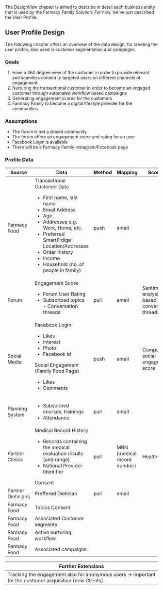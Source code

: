 
The DesignView chapter is aimed to describe in detail each business entity that is used by the Farmacy Family Solution. For now, we've just described the User Profile.

## User Profile Design
The following chapter offers an overview of the data design, for creating the user profile, also used in customer segmentation and campaigns.

### Goals
1. Have a 360 degree view of the customer in order to provide relevant and seamless content to targeted users on different channels of engagement
2. Nurturing the transactional customer in order to become an engaged customer through automated workflow based campaigns
3. Generating engagement scores for the customers
4. Farmacy Family to become a digital lifestyle provider for the communities

### Assumptions
- The forum is not a closed community
- The forum offers an engagement score and rating for an user
- Facebook Login is available
- There will be a Farmacy Family Instagram/Facebook page

### Profile Data
| Source | Data | Method | Mapping | Scoring
|----------------|-------------------------------|-------|-------|------------|
|Farmacy Food|Transactional Customer Data<br/><ul><li>First name, last name</li><li>Email Address</li><li>Age</li><li>Addresses e.g. Work, Home, etc.</li><li>Preferred SmartFrdige Location/Addresses</li><li>Order history</li><li>Income</li><li>Household (no. of people in family)</li></ul> |push |email
|Forum|Engagement Score<br/><ul><li>Forum User Rating</li><li>Subscribed topics - Conversation threads</li></ul> |pull |email |Sentiment analysis based on conversation threads
|Social Media|Facebook Login<br/><ul><li>Likes</li><li>Interest</li><li>Photo</li><li>Facebook Id</li></ul>Social Engagement (Family Food Page)<br/><ul><li>Likes</li><li>Comments</li></ul>|push |email |Compute social engagement score
|Planning System|<ul><li>Subscribed courses, trainings</li><li>Attendance</li></ul>|pull | email |
|Partner Clinics| Medical Record History<br/><ul><li>Records containing the medical evaluation results (and range)</li><li>National Provider Identifier</li></ul>Consent|pull|MRN (medical record number)|Health score
|Partner Dieticians|Preffered Dietician|pull | email|
|Farmacy Food|Topics Consent||||
|Farmacy Food|Associated Customer segments||||
|Farmacy Food|Active nurturing workflow||||
|Farmacy Food|Associated campaigns||||

| Further Extensions |
|----------------|
|Tracking the engagement also for anonymous users → important for the customer acquisition (new Clients)|
